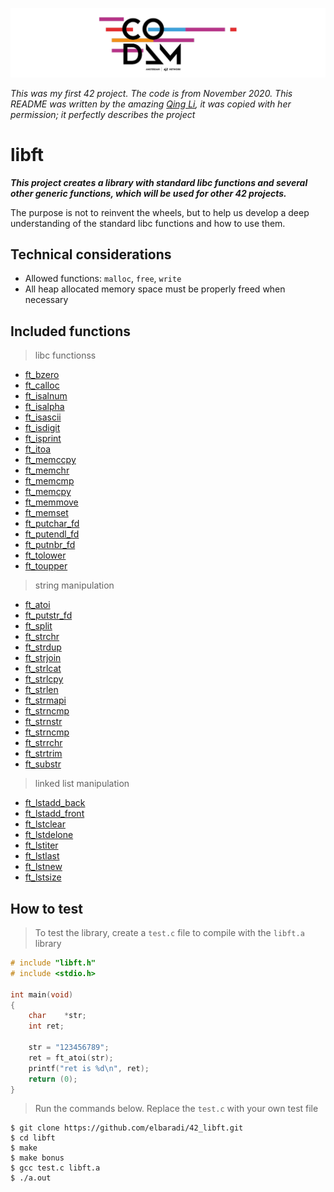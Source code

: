 [![Logo](https://github.com/qingqingqingli/readme_images/blob/master/codam_logo_1.png)](https://github.com/qingqingqingli/libft)

_This was my first 42 project. The code is from November 2020. This README was written by the amazing [Qing Li](https://github.com/qingqingqingli), it was copied with her permission; it perfectly describes the project_

# libft
***This project creates a library with standard libc functions and several other generic functions, which will be used for other 42 projects.***

The purpose is not to reinvent the wheels, but to help us develop a deep understanding of the standard libc functions and how to use them. 

## Technical considerations

- Allowed functions: ```malloc```, ```free```, ```write```
- All heap allocated memory space must be properly freed when necessary

## Included functions

> libc functionss
* [ft_bzero](https://github.com/elbaradi/42_libft_blob/main/srcs/ft_bzero.c)
* [ft_calloc](https://github.com/elbaradi/42_libft_blob/main/srcs/ft_calloc.c)
* [ft_isalnum](https://github.com/elbaradi/42_libft_blob/main/srcs/ft_isalnum.c)
* [ft_isalpha](https://github.com/elbaradi/42_libft_blob/main/srcs/ft_isalpha.c)
* [ft_isascii](https://github.com/elbaradi/42_libft_blob/main/srcs/ft_isascii.c)
* [ft_isdigit](https://github.com/elbaradi/42_libft_blob/main/srcs/ft_isdigit.c)
* [ft_isprint](https://github.com/elbaradi/42_libft_blob/main/srcs/ft_isprint.c)
* [ft_itoa](https://github.com/elbaradi/42_libft_blob/main/srcs/ft_itoa.c)
* [ft_memccpy](https://github.com/elbaradi/42_libft_blob/main/srcs/ft_memccpy.c)
* [ft_memchr](https://github.com/elbaradi/42_libft_blob/main/srcs/ft_memchr.c)
* [ft_memcmp](https://github.com/elbaradi/42_libft_blob/main/srcs/ft_memcmp.c)
* [ft_memcpy](https://github.com/elbaradi/42_libft_blob/main/srcs/ft_memcpy.c)
* [ft_memmove](https://github.com/elbaradi/42_libft_blob/main/srcs/ft_memmove.c)
* [ft_memset](https://github.com/elbaradi/42_libft_blob/main/srcs/ft_memset.c)
* [ft_putchar_fd](https://github.com/elbaradi/42_libft_blob/main/srcs/ft_putchar_fd.c)
* [ft_putendl_fd](https://github.com/elbaradi/42_libft_blob/main/srcs/ft_putendl_fd.c)
* [ft_putnbr_fd](https://github.com/elbaradi/42_libft_blob/main/srcs/ft_putnbr_fd.c)
* [ft_tolower](https://github.com/elbaradi/42_libft_blob/main/srcs/ft_tolower.c)
* [ft_toupper](https://github.com/elbaradi/42_libft_blob/main/srcs/ft_substr.c)

> string manipulation
* [ft_atoi](https://github.com/elbaradi/42_libft_blob/main/srcs/ft_atoi.c)
* [ft_putstr_fd](https://github.com/elbaradi/42_libft_blob/main/srcs/ft_putstr_fd.c)
* [ft_split](https://github.com/elbaradi/42_libft_blob/main/srcs/ft_split.c)
* [ft_strchr](https://github.com/elbaradi/42_libft_blob/main/srcs/ft_strchr.c)
* [ft_strdup](https://github.com/elbaradi/42_libft_blob/main/srcs/ft_strdup.c)
* [ft_strjoin](https://github.com/elbaradi/42_libft_blob/main/srcs/ft_strjoin.c)
* [ft_strlcat](https://github.com/elbaradi/42_libft_blob/main/srcs/ft_strlcat.c)
* [ft_strlcpy](https://github.com/elbaradi/42_libft_blob/main/srcs/ft_strlcpy.c)
* [ft_strlen](https://github.com/elbaradi/42_libft_blob/main/srcs/ft_strlen.c)
* [ft_strmapi](https://github.com/elbaradi/42_libft_blob/main/srcs/ft_strmapi.c)
* [ft_strncmp](https://github.com/elbaradi/42_libft_blob/main/srcs/ft_strncmp.c)
* [ft_strnstr](https://github.com/elbaradi/42_libft_blob/main/srcs/ft_strnstr.c)
* [ft_strncmp](https://github.com/elbaradi/42_libft_blob/main/srcs/ft_strncmp.c)
* [ft_strrchr](https://github.com/elbaradi/42_libft_blob/main/srcs/ft_strrchr.c)
* [ft_strtrim](https://github.com/elbaradi/42_libft_blob/main/srcs/ft_strtrim.c)
* [ft_substr](https://github.com/elbaradi/42_libft_blob/main/srcs/ft_substr.c)

> linked list manipulation
* [ft_lstadd_back](https://github.com/elbaradi/42_libft_blob/main/srcs/ft_lstadd_back_bonus.c)
* [ft_lstadd_front](https://github.com/elbaradi/42_libft_blob/main/srcs/ft_lstadd_front_bonus.c)
* [ft_lstclear](https://github.com/elbaradi/42_libft_blob/main/srcs/ft_lstclear_bonus.c)
* [ft_lstdelone](https://github.com/elbaradi/42_libft_blob/main/srcs/ft_lstdelone_bonus.c)
* [ft_lstiter](https://github.com/elbaradi/42_libft_blob/main/srcs/ft_lstiter_bonus.c)
* [ft_lstlast](https://github.com/elbaradi/42_libft_blob/main/srcs/ft_lstlast_bonus.c)
* [ft_lstnew](https://github.com/elbaradi/42_libft_blob/main/srcs/ft_lstnew_bonus.c)
* [ft_lstsize](https://github.com/elbaradi/42_libft_blob/main/srcs/ft_lstsize_bonus.c)

## How to test

> To test the library, create a ```test.c``` file to compile with the ```libft.a``` library

``` C
# include "libft.h"
# include <stdio.h>

int	main(void)
{
	char	*str;
	int	ret;

	str = "123456789";
	ret = ft_atoi(str);
	printf("ret is %d\n", ret);
	return (0);
}
```

> Run the commands below. Replace the ```test.c``` with your own test file

``` shell
$ git clone https://github.com/elbaradi/42_libft.git
$ cd libft
$ make
$ make bonus
$ gcc test.c libft.a
$ ./a.out
```
